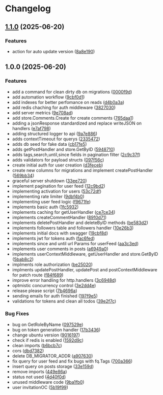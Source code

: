 # Changelog

## [1.1.0](https://github.com/drizlye0/GopherSocial/compare/v1.0.0...v1.1.0) (2025-06-20)


### Features

* action for auto update version ([8a8e190](https://github.com/drizlye0/GopherSocial/commit/8a8e190e9319969c5e878e3543c6b4ddce160eeb))

## 1.0.0 (2025-06-20)


### Features

* add a command for clean dirty db on migrations ([0000f9d](https://github.com/drizlye0/GopherSocial/commit/0000f9d437d5fc60a9fc598cf69dcbe000ddbc39))
* add automation workflow ([9cbf0d1](https://github.com/drizlye0/GopherSocial/commit/9cbf0d16b8477b039996c89d8ba04afc35bb0c55))
* add indexes for better perfomance on reads ([d4b0a3a](https://github.com/drizlye0/GopherSocial/commit/d4b0a3a42a8f3e4ebf525b347b4e4fafd07fd6c6))
* add redis chaching for auth middleware ([3827030](https://github.com/drizlye0/GopherSocial/commit/382703082eabed6bb0c53c0548ad476a0df4df21))
* add server metrics ([9e708ad](https://github.com/drizlye0/GopherSocial/commit/9e708ada809853d3d920539818714fd694f1b5af))
* add store.Comments.Create for create comments ([765daa1](https://github.com/drizlye0/GopherSocial/commit/765daa1cdbdde4acff4d959778f15713b30e397d))
* adding a jsonResponse standardized and replace writeJSON on handlers ([e7af798](https://github.com/drizlye0/GopherSocial/commit/e7af79840518d6dfcd483b15cb85237065bd8f53))
* adding structured logger to api ([9a7e886](https://github.com/drizlye0/GopherSocial/commit/9a7e886b21247660f81b38db9710323457efcdbd))
* adds contextTimeout for querys ([2335472](https://github.com/drizlye0/GopherSocial/commit/233547227cbe5f235b77d79e8f4cf43bdb0ca830))
* adds db seed for fake data ([cb17fe5](https://github.com/drizlye0/GopherSocial/commit/cb17fe56279ed01a7a1c0e7fc3bcf333d3e8da33))
* adds getPostHandler and store.GetByID ([5948710](https://github.com/drizlye0/GopherSocial/commit/5948710618a2b1c59a7e59dbcdb2b69228229313))
* adds tags,search,until,since fields in pagination filter ([2c9c37f](https://github.com/drizlye0/GopherSocial/commit/2c9c37fc616ec5beb49808793dad90736190c525))
* adds validators for payload structs ([097f56c](https://github.com/drizlye0/GopherSocial/commit/097f56c5e94c15d0823825274563c4ec839bf9a7))
* create initial auth for user creation ([d3feceb](https://github.com/drizlye0/GopherSocial/commit/d3feceb1a99cbeff871a9954f2cebc8e2fa3f482))
* create new columns for migrations and implement createPostHandler ([569bb34](https://github.com/drizlye0/GopherSocial/commit/569bb346f3e9bd1b315d87d094930b773316d892))
* graceful server shutdown ([33ee720](https://github.com/drizlye0/GopherSocial/commit/33ee7203db7ab988eed4c26ad1bbb80c63d522e2))
* implement pagination for user feed ([12c9bd2](https://github.com/drizlye0/GopherSocial/commit/12c9bd2438211f0b0bcc92c0bfac89768ca9cde4))
* implementing activation for users ([53c72df](https://github.com/drizlye0/GopherSocial/commit/53c72df7a122d901273f97bc1aa6aa34831bc48f))
* implementing rate limiter ([9dbf4b0](https://github.com/drizlye0/GopherSocial/commit/9dbf4b0f8322272b61805c9a6f2c93800a200b3f))
* implementing user feed logic ([f9671fe](https://github.com/drizlye0/GopherSocial/commit/f9671fe1b2646994d915b1d6e36a56975b033bce))
* implements basic auth ([1fc5932](https://github.com/drizlye0/GopherSocial/commit/1fc593209a471f031a669a085981080ed362a7be))
* implements caching for getUserHandler ([ce7ce34](https://github.com/drizlye0/GopherSocial/commit/ce7ce34c8d36a0505eba7e38a558b9dce870b817))
* implements createCommentHandler ([8910d71](https://github.com/drizlye0/GopherSocial/commit/8910d71791aa9e7d0d9a46c4daea52206d3fb1f5))
* implements deletePostHandler and deleteByID methods ([be583d2](https://github.com/drizlye0/GopherSocial/commit/be583d26abec925c57829890bb5d95c3862f9af8))
* implements followers table and followers handler ([10e26b3](https://github.com/drizlye0/GopherSocial/commit/10e26b37b83d62bbe947cb1fd4860b6d21d265ea))
* implements initial docs with swagger ([19cbf8d](https://github.com/drizlye0/GopherSocial/commit/19cbf8d799b016f6e1c02a28f0a17bde08fb1379))
* implements jwt for tokens auth ([fac6fed](https://github.com/drizlye0/GopherSocial/commit/fac6fed75fed3b7c3e8f56d6dec74b32b5df6bf7))
* implements since and until url Params for userFeed ([aa3c3ed](https://github.com/drizlye0/GopherSocial/commit/aa3c3ed837d187310b2b4fc6d1c0cfe8d3637e3c))
* implements user comments in posts ([a6949a0](https://github.com/drizlye0/GopherSocial/commit/a6949a07601e1a238c6ff4e04f917612a33e06ce))
* implements userContextMiddleware, getUserHandler and store.GetByID ([5bab8c2](https://github.com/drizlye0/GopherSocial/commit/5bab8c224ece040597bb71db5452b1ad6b58e8cd))
* implments role authorization ([be25020](https://github.com/drizlye0/GopherSocial/commit/be250201d1d14975b0a18dab4bb373804a3c889d))
* implments updatePostHandler, updatePost and postContextMiddleware for patch route ([f84f689](https://github.com/drizlye0/GopherSocial/commit/f84f689e7bedb021ae6030a1acdcc3312bfbff1a))
* improve error handling for http.handlers ([3c6948d](https://github.com/drizlye0/GopherSocial/commit/3c6948d228e4afac45e8a443d2397f584d79f962))
* optmistic concurrency control ([3e2dd4e](https://github.com/drizlye0/GopherSocial/commit/3e2dd4ed189af988132a4cf0bcef156c0223ff6b))
* release please script ([7b4696a](https://github.com/drizlye0/GopherSocial/commit/7b4696ae10cf18c6269ae8d5f9e70588e2ef6223))
* sending emails for auth finished ([197f9e5](https://github.com/drizlye0/GopherSocial/commit/197f9e57c8bc26ffed2cb9153ca9f81b185a9a10))
* validations for tokens and clean all todos ([39e2f7c](https://github.com/drizlye0/GopherSocial/commit/39e2f7c092d7d4e440c1ddd017016bd40111c4b3))


### Bug Fixes

* bug on GetRoleByName ([097529e](https://github.com/drizlye0/GopherSocial/commit/097529e8d5654ee9acfe82a21c663dfedffd7ae2))
* bug on token generation handler ([17b3436](https://github.com/drizlye0/GopherSocial/commit/17b34364415bd9ad94ea3a5534813a2d3d74ed76))
* change ubuntu version ([9016197](https://github.com/drizlye0/GopherSocial/commit/9016197fe4b5e5fcb9612c567342217747345b0e))
* check if redis is enabled ([1592d9c](https://github.com/drizlye0/GopherSocial/commit/1592d9c3488f1ea22a8eff683e2b8a64b1e2e23d))
* clean imports ([b6bcb7c](https://github.com/drizlye0/GopherSocial/commit/b6bcb7cb5ac8d08da7b850c06bcda9f0a2c8cc28))
* cors ([dbd7382](https://github.com/drizlye0/GopherSocial/commit/dbd7382cf3e9ed37a61d3e805918529b9b6b4f4c))
* delete DB_MIGRATOR_ADDR ([a907630](https://github.com/drizlye0/GopherSocial/commit/a907630ed7ded8e40beb929d1861e1885d54c1ad))
* fix query for user feed and fix bugs with fq.Tags ([700a366](https://github.com/drizlye0/GopherSocial/commit/700a366a40121285c328c19a44b265cf0b49bfba))
* insert query on posts storage ([33e159d](https://github.com/drizlye0/GopherSocial/commit/33e159d8b1df88d6b00b806dd7d2cc495e221eac))
* remove imports ([449e86a](https://github.com/drizlye0/GopherSocial/commit/449e86a2ccdf15baa603ce366bfcefa5b122f82f))
* status not used ([4d40f0d](https://github.com/drizlye0/GopherSocial/commit/4d40f0d44ec1a19c24208bacca464eb65eda8481))
* unused middleware code ([9ba1fb0](https://github.com/drizlye0/GopherSocial/commit/9ba1fb037e3b4bd6a085ffa40ede91294fd590e7))
* user invitationOC ([5b19f99](https://github.com/drizlye0/GopherSocial/commit/5b19f9967a1a57f502da466efe45c9839da82cee))
